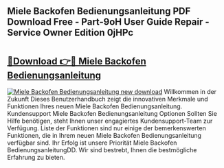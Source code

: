 ## Miele Backofen Bedienungsanleitung PDF Download Free - Part-9oH User Guide Repair - Service Owner Edition 0jHPc

# <h2><a href="http://df31jd.blite.top/?on=Miele+Backofen+Bedienungsanleitung">🔗Download 👉🔴 Miele Backofen Bedienungsanleitung</a></h2>

[![Miele Backofen Bedienungsanleitung new download](https://i.imgur.com/lujVjoI.png)](http://df31jd.blite.top/?on=Miele+Backofen+Bedienungsanleitung)
Willkommen in der Zukunft Dieses Benutzerhandbuch zeigt die innovativen Merkmale und Funktionen Ihres neuen Miele Backofen Bedienungsanleitung. Kundensupport Miele Backofen Bedienungsanleitung Optionen Sollten Sie Hilfe benötigen, steht Ihnen unser engagiertes Kundensupport-Team zur Verfügung. Liste der Funktionen sind nur einige der bemerkenswerten Funktionen, die in Ihrem neuen Miele Backofen Bedienungsanleitung verfügbar sind. Ihr Erfolg ist unsere Priorität Miele Backofen BedienungsanleitungDD. Wir sind bestrebt, Ihnen die bestmögliche Erfahrung zu bieten.
